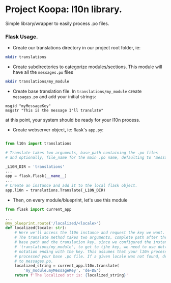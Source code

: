 # Project Koopa: l10n library.

Simple library/wrapper to easily process .po files.

### Flask Usage.

- Create our translations directory in our project root folder, ie: 
```bash
mkdir translations
```
- Create subdirectories to categorize modules/sections. This module will have 
  all the `messages.po` files
```bash
mkdir translations/my_module
```

- Create base translation file. In `translations/my_module` create
  `messages.po` and add your initial strings:

```
msgid "myMessageKey"
msgstr "This is the message I'll translate"
```

at this point, your system should be ready for your l10n process.

- Create webserver object, ie: flask's `app.py`:
```python

from l10n import translations

# Translate takes two arguments, base_path containing the .po files
# and optionally, file_name for the main .po name, defaulting to 'messages'.

_L10N_DIR = 'translations'
...
app = flask.Flask(__name__)
...
# Create an instance and add it to the local flask object.
app.l10n = translations.Translate(_L10N_DIR)

```
- Then, on every module/blueprint, let's use this module
```python
from flask import current_app

...
@my_blueprint.route('/localized/<locale>')
def localized(locale: str):
    # Here we'll access the l10n instance and request the key we want.
    # The translate method takes two arguments, complete path after the 
    # base path and the translation key, since we configured the instance with
    # 'translations/my_module', to get to tjhe key, we need to use dotted
    # notation ending with the key. This assumes that your l10n process already
    # processed your base .po file. If a given locale was not found, defaults
    # to messages.po.
    localized_string = current_app.l10n.translate(
        'my_module.myMessageKey', 'de-DE')
    return f'The localized str is: {localized_string}'
```
